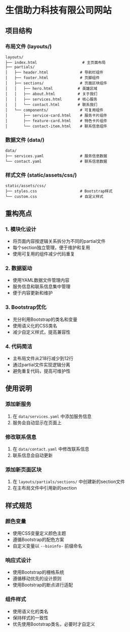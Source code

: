 # 生信助力科技有限公司网站

## 项目结构

### 布局文件 (layouts/)
```
layouts/
├── index.html                    # 主页面布局
├── partials/
│   ├── header.html              # 导航栏组件
│   ├── footer.html              # 页脚组件
│   ├── sections/                # 页面区块组件
│   │   ├── hero.html           # 英雄区域
│   │   ├── about.html          # 关于我们
│   │   ├── services.html       # 核心服务
│   │   └── contact.html        # 联系我们
│   └── components/              # 可复用组件
│       ├── service-card.html    # 服务卡片组件
│       ├── feature-card.html    # 特色卡片组件
│       └── contact-item.html    # 联系信息组件
```

### 数据文件 (data/)
```
data/
├── services.yaml                # 服务信息数据
└── contact.yaml                 # 联系信息数据
```

### 样式文件 (static/assets/css/)
```
static/assets/css/
├── styles.css                   # Bootstrap样式
└── custom.css                   # 自定义样式
```

## 重构亮点

### 1. 模块化设计
- 将页面内容按逻辑关系拆分为不同的partial文件
- 每个section独立管理，便于维护和复用
- 使用可复用的组件减少代码重复

### 2. 数据驱动
- 使用YAML数据文件管理内容
- 服务信息和联系信息集中管理
- 便于内容更新和维护

### 3. Bootstrap优化
- 充分利用Bootstrap的类名和变量
- 使用语义化的CSS类名
- 减少自定义样式，提高兼容性

### 4. 代码简洁
- 主布局文件从218行减少到12行
- 通过partial文件实现逻辑分离
- 避免重复代码，提高可维护性

## 使用说明

### 添加新服务
1. 在 `data/services.yaml` 中添加服务信息
2. 服务会自动显示在页面上

### 修改联系信息
1. 在 `data/contact.yaml` 中修改联系信息
2. 联系信息会自动更新

### 添加新页面区块
1. 在 `layouts/partials/sections/` 中创建新的section文件
2. 在主布局文件中引用新的section

## 样式规范

### 颜色变量
- 使用CSS变量定义颜色主题
- 遵循Bootstrap的配色方案
- 自定义变量以 `--bioinfo-` 前缀命名

### 响应式设计
- 使用Bootstrap的栅格系统
- 遵循移动优先的设计原则
- 使用Bootstrap的断点进行适配

### 组件样式
- 使用语义化的类名
- 保持样式的一致性
- 优先使用Bootstrap类名，必要时才自定义
